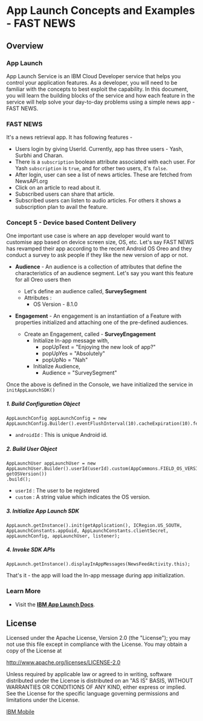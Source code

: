# App Launch Concepts and Examples - FAST NEWS

## Overview

### App Launch
App Launch Service is an IBM Cloud Developer service that helps you control your application features. As a developer, you will need to be familiar with the concepts to best exploit the capability. In this document, you will learn the building blocks of the service and how each feature in the service will help solve your day-to-day problems using a simple news app - FAST NEWS.

### FAST NEWS
It's a news retrieval app. It has following features -
- Users login by giving UserId. Currently, app has three users - Yash, Surbhi and Charan.
- There is a `subscription` boolean attribute associated with each user. For Yash `subscription` is `true`, and for other two users, it's `false`.
- After login, user can see a list of news articles. These are fetched from NewsAPI.org
- Click on an article to read about it.
- Subscribed users can share that article.
- Subscribed users can listen to audio articles. For others it shows a subscription plan to avail the feature.

### Concept 5 - Device based Content Delivery
One important use case is where an app developer would want to customise app based on device screen size, OS, etc.
Let's say FAST NEWS has revamped their app according to the recent Android OS Oreo and they conduct a survey to ask people if they like the new version of app or not.

 - **Audience** - An audience is a collection of attributes that define the characteristics of an audience segment. Let's say you want this feature for all Oreo users then
	 - Let's define an audience called, **SurveySegment**
	 - Attributes :
	 	- OS Version - 8.1.0

 - **Engagement** - An engagement is an instantiation of a Feature with properties initialized and attaching one of the pre-defined audiences.
	 - Create an Engagement, called - **SurveyEngagement**
		 - Initialize In-app message with,
			 - popUpText = "Enjoying the new look of app?"
			 - popUpYes = "Absolutely"
			 - popUpNo = "Nah"
		 - Initialize Audience,
			 - Audience = "SurveySegment"

Once the above is defined in the Console, we have initialized the service in `initAppLaunchSDK()`

##### 1. Build Configuration Object

```
AppLaunchConfig appLaunchConfig = new AppLaunchConfig.Builder().eventFlushInterval(10).cacheExpiration(10).fetchPolicy(RefreshPolicy.REFRESH_ON_EVERY_START).deviceId(androidId).build();
```
- `androidId` : This is unique Android id.

##### 2. Build User Object

```
AppLaunchUser appLaunchUser = new AppLaunchUser.Builder().userId(userId).custom(AppCommons.FIELD_OS_VERSION, getOSVersion())
.build();
```
- `userId` : The user to be registered
- `custom` : A string value which indicates the OS version.

##### 3. Initialize App Launch SDK

```
AppLaunch.getInstance().init(getApplication(), ICRegion.US_SOUTH, AppLaunchConstants.appGuid, AppLaunchConstants.clientSecret, appLaunchConfig, appLaunchUser, listener);
```

##### 4. Invoke SDK APIs

 ```
AppLaunch.getInstance().displayInAppMessages(NewsFeedActivity.this);
 ```

That's it - the app will load the In-app message during app initialization.

### Learn More

* Visit the **[IBM App Launch Docs](https://console-regional.ng.bluemix.net/docs/services/app-launch/index.html#gettingstartedtemplate)**.

## License

Licensed under the Apache License, Version 2.0 (the "License");
you may not use this file except in compliance with the License.
You may obtain a copy of the License at

http://www.apache.org/licenses/LICENSE-2.0

Unless required by applicable law or agreed to in writing, software
distributed under the License is distributed on an "AS IS" BASIS,
WITHOUT WARRANTIES OR CONDITIONS OF ANY KIND, either express or implied.
See the License for the specific language governing permissions and
limitations under the License.


[IBM Mobile](mailto:yashsoni21@in.ibm.com)
